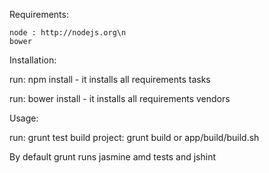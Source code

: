 Requirements:

    node : http://nodejs.org\n
    bower

Installation:

   run: npm install - it installs all requirements tasks

   run: bower install - it installs all requirements vendors

Usage:

   run: grunt test
   build project: grunt build or app/build/build.sh

By default grunt runs jasmine amd tests and jshint